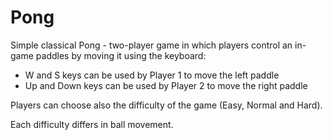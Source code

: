 # Pong
Simple classical Pong - two-player game in which players control an in-game paddles by moving it using the keyboard:  
* W and S keys can be used by Player 1 to move the left paddle
* Up and Down keys can be used by Player 2 to move the right paddle
<a/>
  
Players can choose also the difficulty of the game (Easy, Normal and Hard).  
  
Each difficulty differs in ball movement.
